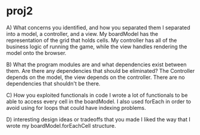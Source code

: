 proj2
=====

A) What concerns you identified, and how you separated them
I separated into a model, a controller, and a view. My boardModel has the representation 
of the grid that holds cells. My controller has all of the business logic of running 
the game, while the view handles rendering the model onto the browser. 

B) What the program modules are and what dependencies exist between them. Are there any
dependencies that should be eliminated? 
The Controller depends on the model, the view depends on the controller. There are no dependencies that shouldn't be there. 


C) How you exploited functionals in code
I wrote a lot of functionals to be able to access every cell in the boardModel. I also used 
forEach in order to avoid using for loops that could have indexing problems.

D) interesting design ideas or tradeoffs that you made 
I liked the way that I wrote my boardModel.forEachCell structure. 

